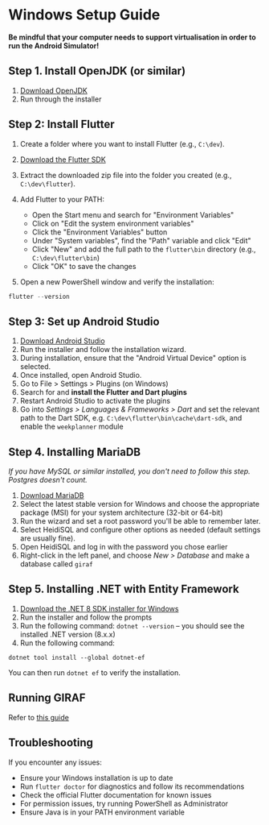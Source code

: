 # Windows Setup Guide

**Be mindful that your computer needs to support virtualisation in order to run the Android Simulator!**

## Step 1. Install OpenJDK (or similar)

1. [Download OpenJDK](https://learn.microsoft.com/en-us/java/openjdk/download)
2. Run through the installer

## Step 2: Install Flutter

1. Create a folder where you want to install Flutter (e.g., `C:\dev`).
2. [Download the Flutter SDK](https://docs.flutter.dev/get-started/install/windows)
3. Extract the downloaded zip file into the folder you created (e.g., `C:\dev\flutter`).

4. Add Flutter to your PATH:

   - Open the Start menu and search for "Environment Variables"
   - Click on "Edit the system environment variables"
   - Click the "Environment Variables" button
   - Under "System variables", find the "Path" variable and click "Edit"
   - Click "New" and add the full path to the `flutter\bin` directory (e.g., `C:\dev\flutter\bin`)
   - Click "OK" to save the changes

5. Open a new PowerShell window and verify the installation:

```powershell
flutter --version
```

## Step 3: Set up Android Studio

1. [Download Android Studio](https://developer.android.com/studio)
2. Run the installer and follow the installation wizard.
3. During installation, ensure that the "Android Virtual Device" option is selected.
4. Once installed, open Android Studio.
5. Go to File > Settings > Plugins (on Windows)
6. Search for and **install the Flutter and Dart plugins**
7. Restart Android Studio to activate the plugins
8. Go into _Settings > Languages & Frameworks > Dart_ and set the relevant path to the Dart SDK, e.g. `C:\dev\flutter\bin\cache\dart-sdk`, and enable the `weekplanner` module

## Step 4. Installing MariaDB

_If you have MySQL or similar installed, you don't need to follow this step. Postgres doesn't count._

1. [Download MariaDB](https://mariadb.org/download/)
2. Select the latest stable version for Windows and choose the appropriate package (MSI) for your system architecture (32-bit or 64-bit)
3. Run the wizard and set a root password you'll be able to remember later.
4. Select HeidiSQL and configure other options as needed (default settings are usually fine).
5. Open HeidiSQL and log in with the password you chose earlier
6. Right-click in the left panel, and choose _New > Database_ and make a database called `giraf`

## Step 5. Installing .NET with Entity Framework

1. [Download the .NET 8 SDK installer for Windows](https://dotnet.microsoft.com/download/dotnet/8.0)
2. Run the installer and follow the prompts
3. Run the following command: `dotnet --version` – you should see the installed .NET version (8.x.x)
4. Run the following command:

`dotnet tool install --global dotnet-ef`

You can then run `dotnet ef` to verify the installation.

## Running GIRAF

Refer to [this guide](../Running_GIRAF)

## Troubleshooting

If you encounter any issues:

- Ensure your Windows installation is up to date
- Run `flutter doctor` for diagnostics and follow its recommendations
- Check the official Flutter documentation for known issues
- For permission issues, try running PowerShell as Administrator
- Ensure Java is in your PATH environment variable
